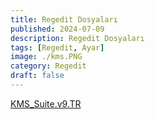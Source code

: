 ```yaml
---
title: Regedit Dosyaları
published: 2024-07-09
description: Regedit Dosyaları
tags: [Regedit, Ayar]
image: ./kms.PNG
category: Regedit
draft: false
---
```





 <a href="https://disk.yandex.com.tr/d/kKB7TGChHO9z4w" target="_blank">KMS_Suite.v9.TR</a> 